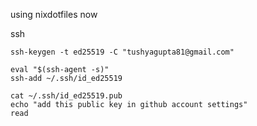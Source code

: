 using nixdotfiles now

ssh
```
ssh-keygen -t ed25519 -C "tushyagupta81@gmail.com"

eval "$(ssh-agent -s)"
ssh-add ~/.ssh/id_ed25519

cat ~/.ssh/id_ed25519.pub
echo "add this public key in github account settings"
read
```
